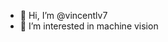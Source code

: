 - 👋 Hi, I’m @vincentlv7
- 👀 I’m interested in machine vision

<!---
vincentlv7/vincentlv7 is a ✨ special ✨ repository because its `README.md` (this file) appears on your GitHub profile.
You can click the Preview link to take a look at your changes.
--->
